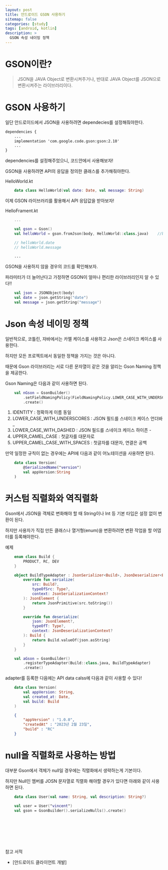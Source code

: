 ```yaml
---
layout: post
title: 안드로이드 GSON 사용하기
sitemap: false
categories: [study]
tags: [android, kotlin]
description: >
  GSON 속성 네이밍 정책
---
```


# GSON이란?
> JSON을 JAVA Object로 변환시켜주거나, 반대로 JAVA Object를 JSON으로 변환시켜주는 라이브러리이다. 

# GSON 사용하기
일단 안드로이드에서 JSON을 사용하려면 dependecies를 설정해줘야한다. 

~~~xml
dependencies {
    ...
    implementation 'com.google.code.gson:gson:2.10'
    ...
}
~~~

dependencies를 설정해주었으니, 코드안에서 사용해보자!

GSON을 사용하려면 API의 응답을 정의한 클래스를 추가해줘야한다.    

HelloWorld.kt

~~~kotlin
    data class HelloWorld(val date: Date, val message: String)
~~~

이제 GSON 라이브러리를 활용해서 API 응답값을 받아보자!

HelloFrament.kt

~~~kotlin
    ...

    val gson = Gson()
    val helloWorld = gson.fromJson(body, HelloWorld::class.java)    //body : request 응답값 

    // helloWorld.date
    // helloWorld.message 

    ...
~~~

GSON을 사용하지 않을 경우의 코드를 확인해보자.

파라미터가 더 늘어난다고 가정하면 GSON이 얼마나 편리한 라이브러리인지 알 수 있다!!

~~~kotlin
    val json = JSONObject(body)
    val date = json.getString("date")
    val message = json.getString("message")
~~~

# Json 속성 네이밍 정책
일반적으로, 코틀린, 자바에서는 카멜 케이스를 사용하고 Json은 스네이크 케이스를 사용한다.

하지만 모든 프로젝트에서 동일한 정책을 가지는 것은 아니다.

때문에 Gson 라이브러리는 서로 다른 문자열이 같은 것을 알리는 Gson Naming 정책을 제공한다.

Gson Naming은 다음과 같이 사용하면 된다.

~~~kotlin
    val nGson = GsonBuilder()
        .setFieldNamingPolicy(FieldNamingPolicy.LOWER_CASE_WITH_UNDERSCORES)
        .create()
~~~

1. IDENTITY : 정확하게 이름 동일
2. LOWER_CASE_WITH_UNDERSCORES : JSON 필드를 스네이크 케이스 언더바 _
3. LOWER_CASE_WITH_DASHED : JSON 필드를 스네이크 케이스 하이픈 -
4. UPPER_CAMEL_CASE : 첫글자를 대문자로
5. UPPER_CAMEL_CASE_WITH_SPACES : 첫글자를 대문자, 연결은 공백

만약 일정한 규칙이 없는 경우에는 API에 다음과 같이 어노테이션을 사용하면 된다.

~~~kotlin
    data class Version(
        @SerializedName("version")
        val appVersion:String
    )
~~~

# 커스텀 직렬화와 역직렬화 
Gson에서 JSON을 객체로 변화해야 할 때 String이나 Int 등 기본 타입은 설정 없이 변환이 된다.

하지만 사용자가 직접 만든 클래스나 열거형(enum)을 변환하려면 변환 작업을 할 어뎁터를 등록해야한다.

예제

~~~kotlin
    enum class Build {
        PRODUCT, RC, DEV
    }

    object BuildTypeAdapter : JsonSerializer<Build>, JsonDeserializer<Build>{
        override fun serialize(
            src: Build?,
            typeOfSrc: Type?,
            context: JsonSerializationContext?
        ): JsonElement {
            return JsonPrimitive(src.toString())
        }

        override fun deserialize(
            json: JsonElement?,
            typeOfT: Type?,
            context: JsonDeserializationContext?
        ): Build {
            return Build.valueOf(json.asString)
        }
    }
~~~

~~~kotlin
    val aGson = GsonBuilder()
        .registerTypeAdapter(Build::class.java, BuildTypeAdapter)
        .create()
~~~

adapter를 등록한 다음에는 API data calss에 다음과 같이 사용할 수 있다!

~~~kotlin
    data class Version(
        val appVersion: String,
        val created_at: Date,
        val build: Build
    )
~~~

~~~json
    {
        "appVersion" : "1.0.0",
        "createdAt" : "2023년 2월 23일",
        "build" : "RC"
    }
~~~

# null을 직렬화로 사용하는 방법
대부분 Gson에서 객체가 null일 경우에는 직렬화에서 생략하는게 기본이다. 

하지만 Null인 멤버를 JOSN 문자열로 직렬화 해야할 경우가 있다면 아래와 같이 사용하면 된다. 

~~~kotlin
    data class User(val name: String, val description: String?)

    val user = User("vincent")
    val gson = GsonBuilder().serializeNulls().create()
~~~


<br>
<br>
<br>
<br>
<br>

참고 서적 
- [안드로이드 클라이언트 개발]

